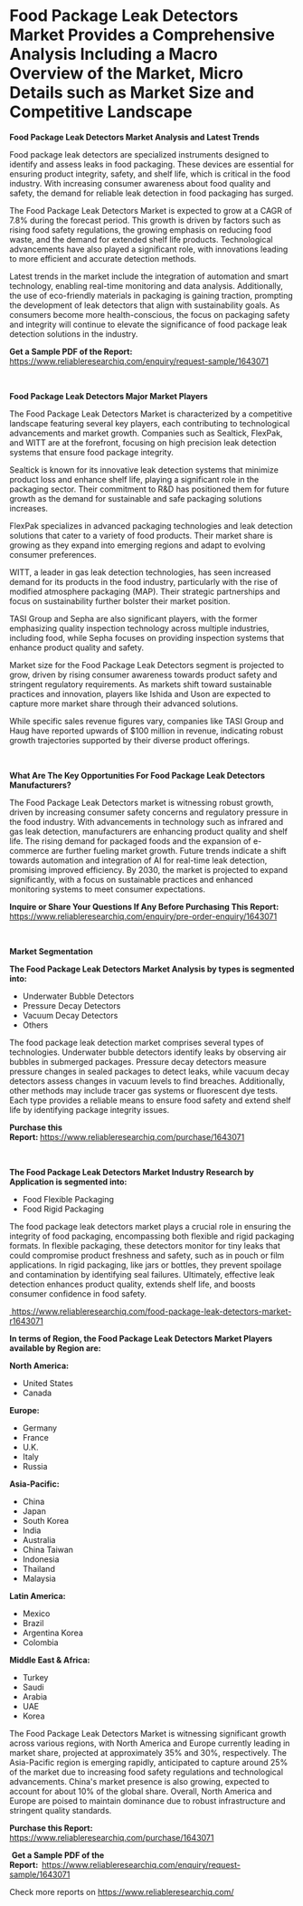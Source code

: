 <p><h1>Food Package Leak Detectors Market Provides a Comprehensive Analysis Including a Macro Overview of the Market, Micro Details such as Market Size and Competitive Landscape</h1></p><p><strong>Food Package Leak Detectors Market Analysis and Latest Trends</strong></p>
<p><p>Food package leak detectors are specialized instruments designed to identify and assess leaks in food packaging. These devices are essential for ensuring product integrity, safety, and shelf life, which is critical in the food industry. With increasing consumer awareness about food quality and safety, the demand for reliable leak detection in food packaging has surged.</p><p>The Food Package Leak Detectors Market is expected to grow at a CAGR of 7.8% during the forecast period. This growth is driven by factors such as rising food safety regulations, the growing emphasis on reducing food waste, and the demand for extended shelf life products. Technological advancements have also played a significant role, with innovations leading to more efficient and accurate detection methods. </p><p>Latest trends in the market include the integration of automation and smart technology, enabling real-time monitoring and data analysis. Additionally, the use of eco-friendly materials in packaging is gaining traction, prompting the development of leak detectors that align with sustainability goals. As consumers become more health-conscious, the focus on packaging safety and integrity will continue to elevate the significance of food package leak detection solutions in the industry.</p></p>
<p><strong>Get a Sample PDF of the Report:&nbsp;</strong> <a href="https://www.reliableresearchiq.com/enquiry/request-sample/1643071?utm_campaign=1087&utm_medium=2&utm_source=Github&utm_content=ia&utm_term=12012025&utm_id=food-package-leak-detectors">https://www.reliableresearchiq.com/enquiry/request-sample/1643071</a></p>
<p>&nbsp;</p>
<p><strong>Food Package Leak Detectors Major Market Players</strong></p>
<p><p>The Food Package Leak Detectors Market is characterized by a competitive landscape featuring several key players, each contributing to technological advancements and market growth. Companies such as Sealtick, FlexPak, and WITT are at the forefront, focusing on high precision leak detection systems that ensure food package integrity.</p><p>Sealtick is known for its innovative leak detection systems that minimize product loss and enhance shelf life, playing a significant role in the packaging sector. Their commitment to R&D has positioned them for future growth as the demand for sustainable and safe packaging solutions increases.</p><p>FlexPak specializes in advanced packaging technologies and leak detection solutions that cater to a variety of food products. Their market share is growing as they expand into emerging regions and adapt to evolving consumer preferences.</p><p>WITT, a leader in gas leak detection technologies, has seen increased demand for its products in the food industry, particularly with the rise of modified atmosphere packaging (MAP). Their strategic partnerships and focus on sustainability further bolster their market position.</p><p>TASI Group and Sepha are also significant players, with the former emphasizing quality inspection technology across multiple industries, including food, while Sepha focuses on providing inspection systems that enhance product quality and safety.</p><p>Market size for the Food Package Leak Detectors segment is projected to grow, driven by rising consumer awareness towards product safety and stringent regulatory requirements. As markets shift toward sustainable practices and innovation, players like Ishida and Uson are expected to capture more market share through their advanced solutions.</p><p>While specific sales revenue figures vary, companies like TASI Group and Haug have reported upwards of $100 million in revenue, indicating robust growth trajectories supported by their diverse product offerings.</p></p>
<p>&nbsp;</p>
<p><strong>What Are The Key Opportunities For Food Package Leak Detectors Manufacturers?</strong></p>
<p><p>The Food Package Leak Detectors market is witnessing robust growth, driven by increasing consumer safety concerns and regulatory pressure in the food industry. With advancements in technology such as infrared and gas leak detection, manufacturers are enhancing product quality and shelf life. The rising demand for packaged foods and the expansion of e-commerce are further fueling market growth. Future trends indicate a shift towards automation and integration of AI for real-time leak detection, promising improved efficiency. By 2030, the market is projected to expand significantly, with a focus on sustainable practices and enhanced monitoring systems to meet consumer expectations.</p></p>
<p><strong>Inquire or Share Your Questions If Any Before Purchasing This Report:</strong> <a href="https://www.reliableresearchiq.com/enquiry/pre-order-enquiry/1643071?utm_campaign=1087&utm_medium=2&utm_source=Github&utm_content=ia&utm_term=12012025&utm_id=food-package-leak-detectors">https://www.reliableresearchiq.com/enquiry/pre-order-enquiry/1643071</a></p>
<p>&nbsp;</p>
<p><strong>Market Segmentation</strong></p>
<p><strong>The Food Package Leak Detectors Market Analysis by types is segmented into:</strong></p>
<p><ul><li>Underwater Bubble Detectors</li><li>Pressure Decay Detectors</li><li>Vacuum Decay Detectors</li><li>Others</li></ul></p>
<p><p>The food package leak detection market comprises several types of technologies. Underwater bubble detectors identify leaks by observing air bubbles in submerged packages. Pressure decay detectors measure pressure changes in sealed packages to detect leaks, while vacuum decay detectors assess changes in vacuum levels to find breaches. Additionally, other methods may include tracer gas systems or fluorescent dye tests. Each type provides a reliable means to ensure food safety and extend shelf life by identifying package integrity issues.</p></p>
<p><strong>Purchase this Report:&nbsp;</strong><a href="https://www.reliableresearchiq.com/purchase/1643071?utm_campaign=1087&utm_medium=2&utm_source=Github&utm_content=ia&utm_term=12012025&utm_id=food-package-leak-detectors">https://www.reliableresearchiq.com/purchase/1643071</a></p>
<p>&nbsp;</p>
<p><strong>The Food Package Leak Detectors Market Industry Research by Application is segmented into:</strong></p>
<p><ul><li>Food Flexible Packaging</li><li>Food Rigid Packaging</li></ul></p>
<p><p>The food package leak detectors market plays a crucial role in ensuring the integrity of food packaging, encompassing both flexible and rigid packaging formats. In flexible packaging, these detectors monitor for tiny leaks that could compromise product freshness and safety, such as in pouch or film applications. In rigid packaging, like jars or bottles, they prevent spoilage and contamination by identifying seal failures. Ultimately, effective leak detection enhances product quality, extends shelf life, and boosts consumer confidence in food safety.</p></p>
<p><a href="https://www.reliableresearchiq.com/food-package-leak-detectors-market-r1643071?utm_campaign=1087&utm_medium=2&utm_source=Github&utm_content=ia&utm_term=12012025&utm_id=food-package-leak-detectors">&nbsp;https://www.reliableresearchiq.com/food-package-leak-detectors-market-r1643071</a></p>
<p><strong>In terms of Region, the Food Package Leak Detectors Market Players available by Region are:</strong></p>
<p>
    <p> <strong> North America: </strong>
        <ul>
            <li>United States</li>
            <li>Canada</li>
        </ul>
        </p> 
    <p> <strong> Europe: </strong>
        <ul>
            <li>Germany</li>
            <li>France</li>
            <li>U.K.</li>
            <li>Italy</li>
            <li>Russia</li>
        </ul>
        </p> 
    <p> <strong> Asia-Pacific: </strong>
        <ul>
            <li>China</li>
            <li>Japan</li>
            <li>South Korea</li>
            <li>India</li>
            <li>Australia</li>
            <li>China Taiwan</li>
            <li>Indonesia</li>
            <li>Thailand</li>
            <li>Malaysia</li>
        </ul>
        </p> 
    <p> <strong> Latin America: </strong>
        <ul>
            <li>Mexico</li>
            <li>Brazil</li>
            <li>Argentina Korea</li>
            <li>Colombia</li>
        </ul>
        </p> 
    <p> <strong> Middle East & Africa: </strong>
        <ul>
            <li>Turkey</li>
            <li>Saudi</li>
            <li>Arabia</li>
            <li>UAE</li>
            <li>Korea</li>
        </ul>
    </p>
    </p>
<p><p>The Food Package Leak Detectors Market is witnessing significant growth across various regions, with North America and Europe currently leading in market share, projected at approximately 35% and 30%, respectively. The Asia-Pacific region is emerging rapidly, anticipated to capture around 25% of the market due to increasing food safety regulations and technological advancements. China's market presence is also growing, expected to account for about 10% of the global share. Overall, North America and Europe are poised to maintain dominance due to robust infrastructure and stringent quality standards.</p></p>
<p><strong>Purchase this Report: </strong><a href="https://www.reliableresearchiq.com/purchase/1643071?utm_campaign=1087&utm_medium=2&utm_source=Github&utm_content=ia&utm_term=12012025&utm_id=food-package-leak-detectors">https://www.reliableresearchiq.com/purchase/1643071</a></p>
<p>&nbsp;<strong>Get a Sample PDF of the Report:&nbsp;&nbsp;</strong><a href="https://www.reliableresearchiq.com/enquiry/request-sample/1643071?utm_campaign=1087&utm_medium=2&utm_source=Github&utm_content=ia&utm_term=12012025&utm_id=food-package-leak-detectors">https://www.reliableresearchiq.com/enquiry/request-sample/1643071</a></p>
<p><strong></strong></p>
<p>Check more reports on <a href="https://www.reliableresearchiq.com/?utm_campaign=1087&utm_medium=2&utm_source=Github&utm_content=ia&utm_term=12012025&utm_id=food-package-leak-detectors">https://www.reliableresearchiq.com/</a></p>